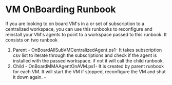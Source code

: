 # VM OnBoarding Runbook

If you are looking to on board VM's in a or set of subscription to a centralized workspace, you can use this runbooks to reconfigure and reinstall your VM's agents to point to a workspace passed to this runbook. It consists on two runbook
1) Parent - OnBoardAllSubVMCentralizedAgent.ps1-  It takes subscription csv list to iterate through the subscriptions and check if the agent is installed with the passed workspace. if not it will call the child runbook. 
2) Child - OnBoardMMAAgentOnAVM.ps1-  It is created by parent runbook for each VM. It will start the VM if stopped, reconfigure the VM and shut it down again. - 


